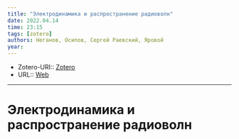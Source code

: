 ```yaml
---
title: "Электродинамика и распространение радиоволн"
date: 2022.04.14
time: 23:15
tags: [zotero]
authors: Неганов, Осипов, Сергей Раевский, Яровой
year: 
---
```


- Zotero-URI:: [Zotero](zotero://select/items/@neganovElektrodinamikaRasprostranenieRadiovoln)
- URL:: [Web]()

---

# Электродинамика и распространение радиоволн

